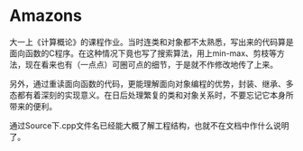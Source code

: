 # Amazons

大一上《计算概论》的课程作业。当时连类和对象都不太熟悉，写出来的代码算是面向函数的C程序。在这种情况下竟也写了搜索算法，用上min-max、剪枝等方法，现在看来也有（一点点）可圈可点的细节，于是就不作修改地传了上来。

另外，通过重读面向函数的代码，更能理解面向对象编程的优势，封装、继承、多态都有着深刻的实现意义。在日后处理繁复的类和对象关系时，不要忘记它本身所带来的便利。

通过Source下.cpp文件名已经能大概了解工程结构，也就不在文档中作什么说明了。

